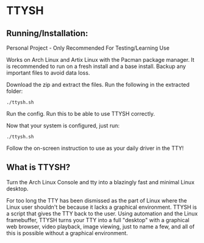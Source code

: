 # TTYSH 

## Running/Installation:

Personal Project - Only Recommended For Testing/Learning Use

Works on Arch Linux and Artix Linux with the Pacman package manager. It is recommended to run on a fresh install and a base install. Backup any important files to avoid data loss.

Download the zip and extract the files. Run the following in the extracted folder:

```
./ttysh.sh
```

Run the config. Run this to be able to use TTYSH correctly.

Now that your system is configured, just run:

```
./ttysh.sh
```

Follow the on-screen instruction to use as your daily driver in the TTY!

## What is TTYSH?

Turn the Arch Linux Console and tty into a blazingly fast and minimal Linux desktop.

For too long the TTY has been dismissed as the part of Linux where the Linux user shouldn't be because it lacks a graphical environment. TTYSH is a script that gives the TTY back to the user. Using automation and the Linux framebuffer, TTYSH turns your TTY into a full "desktop" with a graphical web browser, video playback, image viewing, just to name a few, and all of this is possible without a graphical environment.
